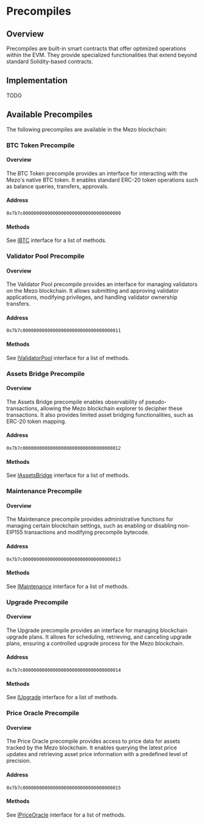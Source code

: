 # Precompiles

## Overview

Precompiles are built-in smart contracts that offer optimized operations within
the EVM. They provide specialized functionalities that extend beyond standard
Solidity-based contracts.

## Implementation

TODO

## Available Precompiles

The following precompiles are available in the Mezo blockchain:

### BTC Token Precompile

#### Overview

The BTC Token precompile provides an interface for interacting with the Mezo's
native BTC token. It enables standard ERC-20 token operations such as balance
queries, transfers, approvals.

#### Address

```
0x7b7c000000000000000000000000000000000000
```

#### Methods

See [IBTC](https://github.com/mezo-org/mezod/blob/main/precompile/btctoken/IBTC.sol)
interface for a list of methods.

### Validator Pool Precompile

#### Overview

The Validator Pool precompile provides an interface for managing validators on
the Mezo blockchain. It allows submitting and approving validator applications,
modifying privileges, and handling validator ownership transfers.

#### Address

```
0x7b7c000000000000000000000000000000000011
```

#### Methods

See [IValidatorPool](https://github.com/mezo-org/mezod/blob/main/precompile/validatorpool/IValidatorPool.sol)
interface for a list of methods.

### Assets Bridge Precompile

#### Overview

The Assets Bridge precompile enables observability of pseudo-transactions,
allowing the Mezo blockchain explorer to decipher these transactions. It also
provides limited asset bridging functionalities, such as ERC-20 token mapping.

#### Address

```
0x7b7c000000000000000000000000000000000012
```

#### Methods

See [IAssetsBridge](https://github.com/mezo-org/mezod/blob/main/precompile/assetsbridge/IAssetsBridge.sol)
interface for a list of methods.

### Maintenance Precompile

#### Overview

The Maintenance precompile provides administrative functions for managing
certain blockchain settings, such as enabling or disabling non-EIP155
transactions and modifying precompile bytecode.

#### Address

```
0x7b7c000000000000000000000000000000000013
```

#### Methods

See [IMaintenance](https://github.com/mezo-org/mezod/blob/main/precompile/maintenance/IMaintenance.sol)
interface for a list of methods.

### Upgrade Precompile

#### Overview

The Upgrade precompile provides an interface for managing blockchain upgrade plans.
It allows for scheduling, retrieving, and canceling upgrade plans, ensuring
a controlled upgrade process for the Mezo blockchain.

#### Address

```
0x7b7c000000000000000000000000000000000014
```

#### Methods

See [IUpgrade](https://github.com/mezo-org/mezod/blob/main/precompile/upgrade/IUpgrade.sol)
interface for a list of methods.

### Price Oracle Precompile

#### Overview

The Price Oracle precompile provides access to price data for assets tracked
by the Mezo blockchain. It enables querying the latest price updates and
retrieving asset price information with a predefined level of precision.

#### Address

```
0x7b7c000000000000000000000000000000000015
```

#### Methods

See [IPriceOracle](https://github.com/mezo-org/mezod/blob/main/precompile/priceoracle/IPriceOracle.sol)
interface for a list of methods.
